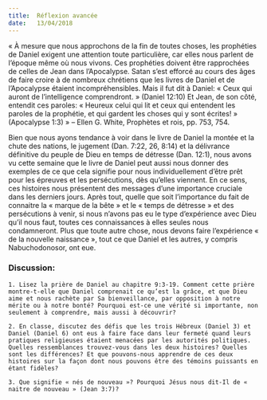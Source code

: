 ```yaml
---
title:  Réflexion avancée
date:   13/04/2018
---
```


« À mesure que nous approchons de la fin de toutes choses, les prophéties de Daniel exigent une attention toute particulière, car elles nous parlent de l’époque même où nous vivons. Ces prophéties doivent être rapprochées de celles de Jean dans l’Apocalypse. Satan s’est efforcé au cours des âges de faire croire à de nombreux chrétiens que les livres de Daniel et de l’Apocalypse étaient incompréhensibles. Mais il fut dit à Daniel: « Ceux qui auront de l’intelligence comprendront. » (Daniel 12:10) Et Jean, de son côté, entendit ces paroles: « Heureux celui qui lit et ceux qui entendent les paroles de la prophétie, et qui gardent les choses qui y sont écrites! » (Apocalypse 1:3) » – Ellen G. White, Prophètes et rois, pp. 753, 754.

Bien que nous ayons tendance à voir dans le livre de Daniel la montée et la chute des nations, le jugement (Dan. 7:22, 26, 8:14) et la délivrance définitive du peuple de Dieu en temps de détresse (Dan. 12:1), nous avons vu cette semaine que le livre de Daniel peut aussi nous donner des exemples de ce que cela signifie pour nous individuellement d’être prêt pour les épreuves et les persécutions, dès qu’elles viennent. En ce sens, ces histoires nous présentent des messages d’une importance cruciale dans les derniers jours. Après tout, quelle que soit l’importance du fait de connaitre la « marque de la bête » et le « temps de détresse » et des persécutions à venir, si nous n’avons pas eu le type d’expérience avec Dieu qu’il nous faut, toutes ces connaissances à elles seules nous condamneront. Plus que toute autre chose, nous devons faire l’expérience « de la nouvelle naissance », tout ce que Daniel et les autres, y compris Nabuchodonosor, ont eue.

### Discussion:

`1. Lisez la prière de Daniel au chapitre 9:3-19. Comment cette prière montre-t-elle que Daniel comprenait ce qu’est la grâce, et que Dieu aime et nous rachète par Sa bienveillance, par opposition à notre mérite ou à notre bonté? Pourquoi est-ce une vérité si importante, non seulement à comprendre, mais aussi à découvrir?`

`2. En classe, discutez des défis que les trois Hébreux (Daniel 3) et Daniel (Daniel 6) ont eus à faire face dans leur fermeté quand leurs pratiques religieuses étaient menacées par les autorités politiques. Quelles ressemblances trouvez-vous dans les deux histoires? Quelles sont les différences? Et que pouvons-nous apprendre de ces deux histoires sur la façon dont nous pouvons être des témoins puissants en étant fidèles?`

`3.	Que signifie « nés de nouveau »? Pourquoi Jésus nous dit-Il de « naitre de nouveau » (Jean 3:7)?`